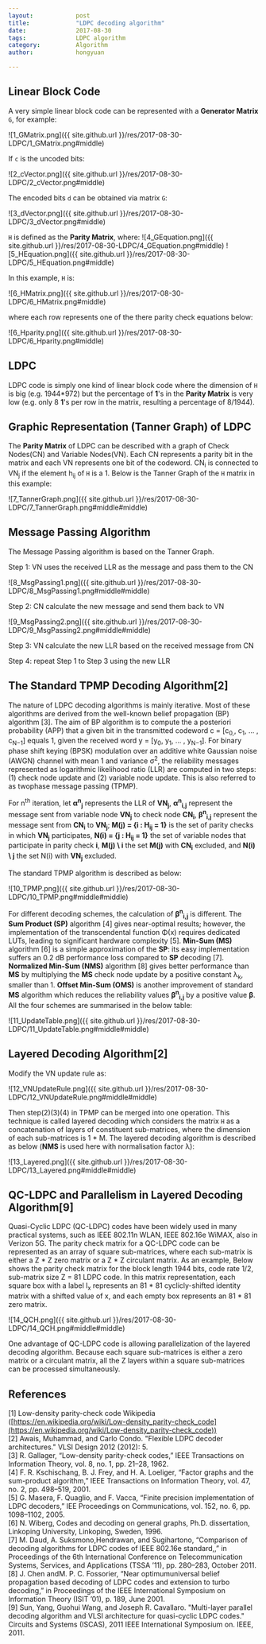 ```yaml
---
layout:            post
title:             "LDPC decoding algorithm"
date:              2017-08-30
tags:              LDPC algorithm
category:          Algorithm
author:            hongyuan

---
```


## Linear Block Code
A very simple linear block code can be represented with a **Generator Matrix** `G`, for example:

![1_GMatrix.png]({{ site.github.url }}/res/2017-08-30-LDPC/1_GMatrix.png#middle)

If `c` is the uncoded bits:

![2_cVector.png]({{ site.github.url }}/res/2017-08-30-LDPC/2_cVector.png#middle)

The encoded bits `d` can be obtained via matrix `G`:

![3_dVector.png]({{ site.github.url }}/res/2017-08-30-LDPC/3_dVector.png#middle)

`H` is defined as the **Parity Matrix**, where:
![4_GEquation.png]({{ site.github.url }}/res/2017-08-30-LDPC/4_GEquation.png#middle)
![5_HEquation.png]({{ site.github.url }}/res/2017-08-30-LDPC/5_HEquation.png#middle)

In this example, `H` is:

![6_HMatrix.png]({{ site.github.url }}/res/2017-08-30-LDPC/6_HMatrix.png#middle)

where each row represents one of the there parity check equations below:

![6_Hparity.png]({{ site.github.url }}/res/2017-08-30-LDPC/6_Hparity.png#middle)


## LDPC
LDPC code is simply one kind of linear block code where the dimension of `H` is big (e.g. 1944\*972) but the percentage of **1**'s in the **Parity Matrix** is very low (e.g. only 8 **1**'s per row in the matrix, resulting a percentage of 8/1944).


## Graphic Representation (Tanner Graph) of LDPC
The **Parity Matrix** of LDPC can be described with a graph of Check Nodes(CN) and Variable Nodes(VN). Each CN represents a parity bit in the matrix and each VN represents one bit of the codeword. CN<sub>i</sub> is connected to VN<sub>j</sub> if the element h<sub>ij</sub> of `H` is a 1. Below is the Tanner Graph of the `H` matrix in this example:

![7_TannerGraph.png]({{ site.github.url }}/res/2017-08-30-LDPC/7_TannerGraph.png#middle#middle)


## Message Passing Algorithm
The Message Passing algorithm is based on the Tanner Graph.

Step 1: VN uses the received LLR as the message and pass them to the CN

![8_MsgPassing1.png]({{ site.github.url }}/res/2017-08-30-LDPC/8_MsgPassing1.png#middle#middle)

Step 2: CN calculate the new message and send them back to VN

![9_MsgPassing2.png]({{ site.github.url }}/res/2017-08-30-LDPC/9_MsgPassing2.png#middle#middle)

Step 3: VN calculate the new LLR based on the received message from CN

Step 4: repeat Step 1 to Step 3 using the new LLR


## The Standard TPMP Decoding Algorithm[2]

The nature of LDPC decoding algorithms is mainly iterative. Most of these algorithms are derived from the well-known belief propagation (BP) algorithm [3]. The aim of BP algorithm is to compute the a posteriori probability (APP) that a given bit in the transmitted codeword c = [c<sub>0,</sub>, c<sub>1</sub>, ... , c<sub>N−1</sub>] equals 1, given the received word y = [y<sub>0</sub>, y<sub>1</sub>, ... , y<sub>N−1</sub>]. For binary phase shift keying (BPSK) modulation over an additive white Gaussian noise (AWGN) channel with mean 1 and variance σ<sup>2</sup>, the reliability messages represented as logarithmic likelihood ratio (LLR) are computed in two steps: (1) check node update and (2) variable node update. This is also referred to as twophase message passing (TPMP).

For n<sup>th</sup> iteration, let **α<sup>n</sup><sub>j</sub>** represents the LLR of **VN<sub>j</sub>**, **α<sup>n</sup><sub>i,j</sub>** represent the message sent from variable node **VN<sub>j</sub>** to check node **CN<sub>i</sub>**, **β<sup>n</sup><sub>i,j</sub>** represent the message sent from **CN<sub>i</sub>** to  **VN<sub>j</sub>**; **M(j) = {i : H<sub>ij</sub> = 1}** is the set of parity checks in which **VN<sub>j</sub>** participates, **N(i) = {j : H<sub>ij</sub> = 1}** the set of variable nodes that participate in parity check **i**, **M(j) \ i** the set **M(j)** with **CN<sub>i</sub>** excluded, and **N(i) \ j** the set N(i) with **VN<sub>j</sub>** excluded.

The standard TPMP algorithm is described as below:

![10_TPMP.png]({{ site.github.url }}/res/2017-08-30-LDPC/10_TPMP.png#middle#middle)


For different decoding schemes, the calculation of **β<sup>n</sup><sub>i,j</sub>** is different. The **Sum Product (SP)** algorithm [4] gives near-optimal results; however, the implementation of the transcendental function Φ(x) requires dedicated LUTs, leading to significant hardware complexity [5]. **Min-Sum (MS)** algorithm [6] is a simple approximation of the **SP**: its easy implementation suffers an 0.2 dB performance loss compared to **SP** decoding [7]. **Normalized Min-Sum (NMS)** algorithm [8] gives better performance than **MS** by multiplying the **MS** check node update by a positive constant λ<sub>k</sub>, smaller than 1. **Offset Min-Sum (OMS)** is another improvement of standard **MS** algorithm which reduces the reliability values **β<sup>n</sup><sub>i,j</sub>** by a positive value **β**. All the four schemes are summarised in the below table:

![11_UpdateTable.png]({{ site.github.url }}/res/2017-08-30-LDPC/11_UpdateTable.png#middle#middle)



## Layered Decoding Algorithm[2]
Modify the VN update rule as:

![12_VNUpdateRule.png]({{ site.github.url }}/res/2017-08-30-LDPC/12_VNUpdateRule.png#middle#middle)

Then step(2)(3)(4) in TPMP can be merged into one operation. This technique is called layered decoding which considers the matrix `H` as a concatenation of layers of constituent sub-matrices, where the dimension of each sub-matrices is 1 \* M. The layered decoding algorithm is described as below (**NMS** is used here with normalisation factor λ):

![13_Layered.png]({{ site.github.url }}/res/2017-08-30-LDPC/13_Layered.png#middle#middle)



## QC-LDPC and Parallelism in Layered Decoding Algorithm[9]
Quasi-Cyclic LDPC (QC-LDPC) codes have been widely used in many practical systems, such as IEEE 802.11n WLAN, IEEE 802.16e WiMAX, also in Verizon 5G. The parity check matrix for a QC-LDPC code can be represented as an array of square sub-matrices, where each sub-matrix is either a Z \* Z zero matrix or a Z \* Z circulant matrix. As an example, Below shows the parity check matrix for the block length 1944 bits, code rate 1/2, sub-matrix size Z = 81 LDPC code. In this matrix representation, each square box with a label I<sub>x</sub> represents an 81 \* 81 cyclicly-shifted identity matrix with a shifted value of x, and each empty box represents an 81 \* 81 zero matrix.

![14_QCH.png]({{ site.github.url }}/res/2017-08-30-LDPC/14_QCH.png#middle#middle)

One advantage of QC-LDPC code is allowing parallelization of the layered decoding algorithm. Because each square sub-matrices is either a zero matrix or a circulant matrix, all the Z layers within a square sub-matrices can be processed simultaneously.


## References
[1] Low-density parity-check code Wikipedia ([https://en.wikipedia.org/wiki/Low-density_parity-check_code](https://en.wikipedia.org/wiki/Low-density_parity-check_code))  
[2] Awais, Muhammad, and Carlo Condo. "Flexible LDPC decoder architectures." VLSI Design 2012 (2012): 5.  
[3] R. Gallager, “Low-density parity-check codes,” IEEE Transactions on Information Theory, vol. 8, no. 1, pp. 21–28, 1962.  
[4] F. R. Kschischang, B. J. Frey, and H. A. Loeliger, “Factor graphs and the sum-product algorithm,” IEEE Transactions on Information Theory, vol. 47, no. 2, pp. 498–519, 2001.  
[5] G. Masera, F. Quaglio, and F. Vacca, “Finite precision implementation of LDPC decoders,” IEE Proceedings on Communications, vol. 152, no. 6, pp. 1098–1102, 2005.  
[6] N. Wiberg, Codes and decoding on general graphs, Ph.D. dissertation, Linkoping University, Linkoping, Sweden, 1996.  
[7] M. Daud, A. Suksmono,Hendrawan, and Sugihartono, “Comparison of decoding algorithms for LDPC codes of IEEE 802.16e standard,,” in Proceedings of the 6th International Conference on Telecommunication Systems, Services, and Applications (TSSA ’11), pp. 280–283, October 2011.  
[8] J. Chen andM. P. C. Fossorier, “Near optimumuniversal belief propagation based decoding of LDPC codes and extension to turbo decoding,” in Proceedings of the IEEE International Symposium on Information Theory (ISIT ’01), p. 189, June 2001.  
[9] Sun, Yang, Guohui Wang, and Joseph R. Cavallaro. "Multi-layer parallel decoding algorithm and VLSI architecture for quasi-cyclic LDPC codes." Circuits and Systems (ISCAS), 2011 IEEE International Symposium on. IEEE, 2011.

